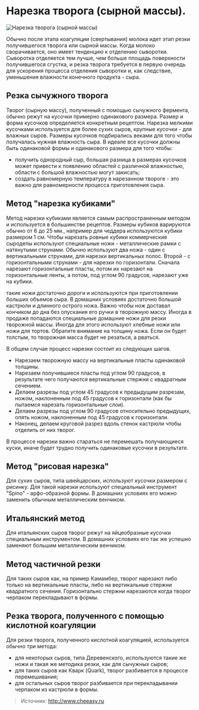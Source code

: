 # Нарезка творога (сырной массы).
![Нарезка творога (сырной массы)](/images/Kulinar/Chesse/cutting-curd.jpg 'Нарезка творога (сырной массы)')

Обычно после этапа коагуляции (свертывания) молока идет этап резки получившегося творога или сырной массы. Когда молоко сворачивается, оно имеет тенденцию к отделению сыворотки. Сыворотка отделяется тем лучше, чем больше площадь поверхности получившегося сгустка, и резка творога требуется в первую очередь для ускорения процесса отделения сыворотки и, как следствие, уменьшения влажности конечного продукта - сыра.

## Резка сычужного творога

Творог (сырную массу), полученный с помощью сычужного фермента, обычно режут на кусочки примерно одинакового размера. Размер и форма кусочков определяется конкретным рецептом. Нарезка мелкими кусочками используется для более сухих сыров, крупные кусочки - для влажных сыров. Размеры кусочков подбирались веками для того чтобы получалась нужная влажность сыра. В идеале все кусочки должны быть одинаковой формы и одинакового размера для того чтобы:

- получить однородный сыр, большая разница в размерах кусочков может привести к появлению областей с различной влажностью, области с большой влажностью могут закисать;
- создать равномерную температуру в нарезанном твороге - это важно для равномерности процесса приготовления сыра.

## Метод "нарезка кубиками"

Метод нарезки кубиками является самым распространенным методом и используется в большинстве рецептов. Размеры кубиков варируются обычно от 6 до 25 мм., например для чеддера используются кубики размером 1 см. Чтобы нарезать ровные кубики коммерческие сыроделы используют специальные ножи - металлические рамки с натянутыми струнами. Обычно используют два ножа - один с вертикальными струнами, для нарезки вертикальных полос. Второй - с горизонтальными струнами - для нарезки по горизонтали. Сначала нарезают горизонтальные пласты, потом их нарезают на горизонтальные ленты, а потом, под углом 90 градусов, нарезают уже на кубики.

такие ножи достаточно дороги и используются при приготовлении больших объемов сыра. В домашних условиях достаточно большой кастрюли и длинного острого ножа. Важно чтобы нож доставал кончиком до дна без опускания его ручки в творожную массу. Иногда в продаже попадаются специальные домашние ножи для резки творожной массы. Иногда для этого используют хлебные ножи или ножи для тортов. Обратите внимание на толщину ножа. Если он будет толстым, то творожная масса будет не резаться, а рваться.

В общем случае процесс нарезки состоит из следующих шагов.

- Нарезаем творожную массу на вертикальные пласты одинаковой толщины.
- Нарезаем получившиеся пласты под углом 90 градусов, в результате чего получаются вертикальные стержни с квадратным сечением.
- Делаем разрезы под углом 45 градусов к предыдущим разрезам, ножом, наклоненным под 45 градусов к горизонтали (как бы пытаемся нарезать горизонтальные слои).
- Делаем разрезы под углом 90 градусов относительно предыдущих, опять ножом, наклоненным под 45 градусов к горизонтали.
- Наконец, делаем круговой разрез вдоль стенок кастрюли чтобы отделить от них творог.

В процессе нарезки важно стараться не перемешать получающиеся куски, иначе будет трудно получить одинаковые кусочки в результате.

## Метод "рисовая нарезка"

Для сухих сыров, типа швейцарских, используют кусочки размером с рисинку. Для такой нарезки используют специальный инструмент "Spino" - арфо-образной формы. В домашних условиях его можно заменить обычным металлическим венчиком.

## Итальянский метод

Для итальянских сыров творог режут на яйцеобразные кусочки специальным инструментом. В домашних условиях его так же успешно заменяют большим металлическим венчиком.

## Метод частичной резки

Для таких сыров как, на пример Камамбер, творог нарезают либо только на вертикальные пласты, либо на вертикальные стержни квадратного сечения. Горизонтально стержни нарезаются когда творог черпаком перекладывают в формы.

## Резка творога, полученного с помощью кислотной коагуляции

Для резки творога, полученного кислотной коагуляцией, используется обычно три метода:

- для некоторых сыров, типа Деревенского, используются такие же ножи и такая же методика резки, как для сычужных сыров;
- для таких сыров как Кварк (Quark), творог разбивается в процессе перемешивания;
- для остальных сыров творог разбивается при перекладывании черпаком из кастрюли в формы.

> Источник: http://www.cheeasy.ru
